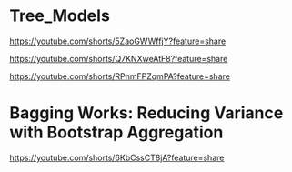 # Tree_Models

https://youtube.com/shorts/5ZaoGWWffjY?feature=share

https://youtube.com/shorts/Q7KNXweAtF8?feature=share

https://youtube.com/shorts/RPnmFPZqmPA?feature=share


# Bagging Works: Reducing Variance with Bootstrap Aggregation

https://youtube.com/shorts/6KbCssCT8jA?feature=share
